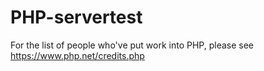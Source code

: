 # PHP-servertest
For the list of people who've put work into PHP, please see  https://www.php.net/credits.php
